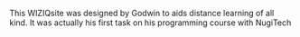 This WIZIQsite was designed by Godwin to aids distance learning of all kind.
It was actually his first task on his programming course with NugiTech
